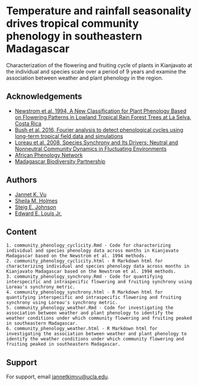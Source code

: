 
# Temperature and rainfall seasonality drives tropical community phenology in southeastern Madagascar

Characterization of the flowering and fruiting cycle of plants in Kianjavato at the individual and species scale over a period of 9 years and examine the association between weather and plant phenology in the region.

## Acknowledgements
 - [Newstrom et al. 1994, A New Classification for Plant Phenology Based on Flowering Patterns in Lowland Tropical Rain Forest Trees at La Selva, Costa Rica](https://www.jstor.org/stable/2388804)
 - [Bush et al. 2016, Fourier analysis to detect phenological cycles using long-term tropical field data and simulations](https://besjournals.onlinelibrary.wiley.com/doi/full/10.1111/2041-210X.12704)
 - [Loreau et al. 2008, Species Synchrony and Its Drivers: Neutral and Nonneutral Community Dynamics in Fluctuating Environments](https://www.journals.uchicago.edu/doi/full/10.1086/589746)
 - [African Phenology Network](https://africanphenologynetwork.online/featured-publications/)
 - [Madagascar Biodiversity Partnership](https://madagascarpartnership.org/)
 


## Authors

- [Jannet K. Vu](https://www.github.com/jkvu08)
- [Sheila M. Holmes](https://www.researchgate.net/profile/Sheila-Holmes)
- [Steig E. Johnson](https://www.steigjohnson.com/)
- [Edward E. Louis Jr.](https://www.researchgate.net/profile/Edward-Louis)



## Content

    1. community_phenology_cyclicity.Rmd - Code for characterizing individual and species phenology data across months in Kianjavato Madagascar based on the Newstrom et al. 1994 methods.
    2. community_phenology_cyclicity.html - R Markdown html for characterizing individual and species phenology data across months in Kianjavato Madagascar based on the Newstrom et al. 1994 methods.
    3. community_phenology_synchrony.Rmd - Code for quantifying interspecific and intraspecific flowering and fruiting synchrony using Loreau's synchrony metric.
    4. community_phenology_synchrony.html - R Markdown html for quantifying interspecific and intraspecific flowering and fruiting synchrony using Loreau's synchrony metric.
    5. community_phenology_weather.Rmd - Code for investigating the association between weather and plant phenology to identify the weather conditions under which community flowering and fruiting peaked in southeastern Madagascar. 
    6. community_phenology_weather.html - R Markdown html for investigating the association between weather and plant phenology to identify the weather conditions under which community flowering and fruiting peaked in southeastern Madagascar. 
    
## Support

For support, email jannetkimvu@ucla.edu.

